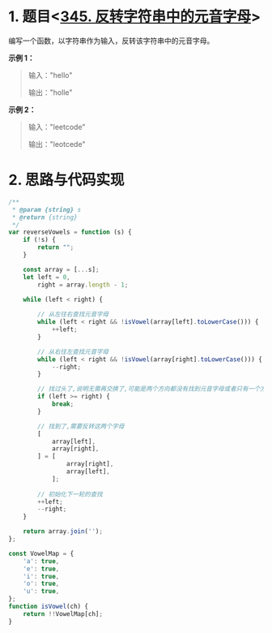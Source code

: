 # 1. 题目<[345. 反转字符串中的元音字母](https://leetcode-cn.com/problems/reverse-vowels-of-a-string/)>

编写一个函数，以字符串作为输入，反转该字符串中的元音字母。

**示例 1：**

> 输入："hello"
>
> 输出："holle"

**示例 2：**

> 输入："leetcode"
>
> 输出："leotcede"

# 2. 思路与代码实现

```javascript
/**
 * @param {string} s
 * @return {string}
 */
var reverseVowels = function (s) {
    if (!s) {
        return "";
    }

    const array = [...s];
    let left = 0,
        right = array.length - 1;

    while (left < right) {
        
        // 从左往右查找元音字母
        while (left < right && !isVowel(array[left].toLowerCase())) {
            ++left;
        }

        // 从右往左查找元音字母
        while (left < right && !isVowel(array[right].toLowerCase())) {
            --right;
        }

        // 找过头了,说明无需再交换了,可能是两个方向都没有找到元音字母或者只有一个方向有元音字母,此时可以退出循环
        if (left >= right) {
            break;
        }

        // 找到了,需要反转这两个字母
        [
            array[left],
            array[right],
        ] = [
                array[right],
                array[left],
            ];
    
        // 初始化下一轮的查找
        ++left;
        --right;
    }

    return array.join('');
};

const VowelMap = {
    'a': true,
    'e': true,
    'i': true,
    'o': true,
    'u': true,
};
function isVowel(ch) {
    return !!VowelMap[ch];
}
```